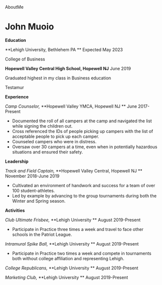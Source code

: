 AboutMe
# John Muoio




**Education**

**Lehigh University, Bethlehem PA                                                      ** Expected May 2023

College of Business

**Hopewell Valley Central High School, Hopewell NJ**              June 2019

Graduated highest in my class in Business education

Testamur

**Experience**

_Camp Counselor,_ **Hopewell Valley YMCA, Hopewell NJ                             ** June 2017-Present

- Documented the roll of all campers at the camp and navigated the list while signing the children out.
- Cross referenced the IDs of people picking up campers with the list of acceptable people to pick up each camper.
- Counseled campers who were in distress.
- Oversaw over 30 campers at a time, even when in potentially hazardous situations and ensured their safety.

**Leadership**

_Track and Field Captain,_ **Hopewell Valley Central, Hopewell NJ          ** November 2018-June 2019

- Cultivated an environment of handwork and success for a team of over 100 student-athletes.
- Led by example by advancing to the group tournaments during both the Winter and Spring season.

**Activities**

_Club Ultimate Frisbee,_ **Lehigh University                                           ** August 2019-Present

- Participate in Practice three times a week and travel to face other schools in the Patriot League.

_Intramural Spike Ball,_ **Lehigh University                                          ** August 2019-Present

- Participate in Practice two times a week and compete in tournaments both without college affiliation and representing Lehigh.

_College Republicans,_ **Lehigh University                                          ** August 2019-Present

_Marketing Club,_ **Lehigh University                                                  ** August 2019-Present